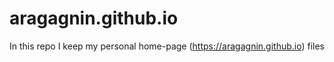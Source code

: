 # aragagnin.github.io

In this repo I keep my personal home-page (https://aragagnin.github.io) files
